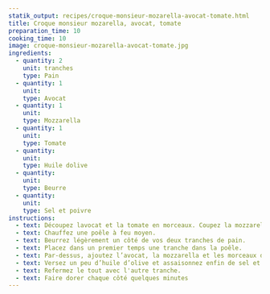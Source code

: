 ```yaml
---
statik_output: recipes/croque-monsieur-mozarella-avocat-tomate.html
title: Croque monsieur mozarella, avocat, tomate
preparation_time: 10
cooking_time: 10
image: croque-monsieur-mozarella-avocat-tomate.jpg
ingredients:
  - quantity: 2
    unit: tranches
    type: Pain
  - quantity: 1
    unit:
    type: Avocat
  - quantity: 1
    unit:
    type: Mozzarella
  - quantity: 1
    unit:
    type: Tomate
  - quantity:
    unit:
    type: Huile dolive
  - quantity:
    unit:
    type: Beurre
  - quantity:
    unit:
    type: Sel et poivre
instructions:
  - text: Découpez lavocat et la tomate en morceaux. Coupez la mozzarella en tranches.
  - text: Chauffez une poêle à feu moyen.
  - text: Beurrez légèrement un côté de vos deux tranches de pain.
  - text: Placez dans un premier temps une tranche dans la poêle.
  - text: Par-dessus, ajoutez l’avocat, la mozzarella et les morceaux de tomate.
  - text: Versez un peu d’huile d’olive et assaisonnez enfin de sel et de poivre.
  - text: Refermez le tout avec l'autre tranche.
  - text: Faire dorer chaque côté quelques minutes
---
```

